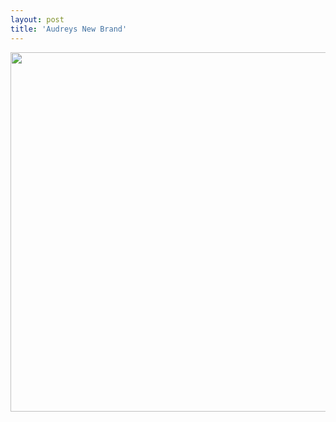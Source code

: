```yaml
---
layout: post
title: 'Audreys New Brand'
---
```

<a href="http://www.audreywatters.com/" target="_blank"><img class="alignnone" title="Audrey Watters" src="http://www.audreywatters.com/wp-content/uploads/2010/07/gargoyleplaintext.jpg" alt="" width="575" /></a>